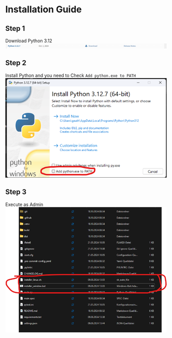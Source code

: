 # Installation Guide

## Step 1

Download Python 3.12
![Step 1](evealert/docs/images/install0.png)

## Step 2

Install Python and you need to Check `Add python.exe to PATH`
![Step 2](evealert/docs/images/install1.png)

## Step 3

Execute as Admin
![Step 3](evealert/docs/images/install2.png)
